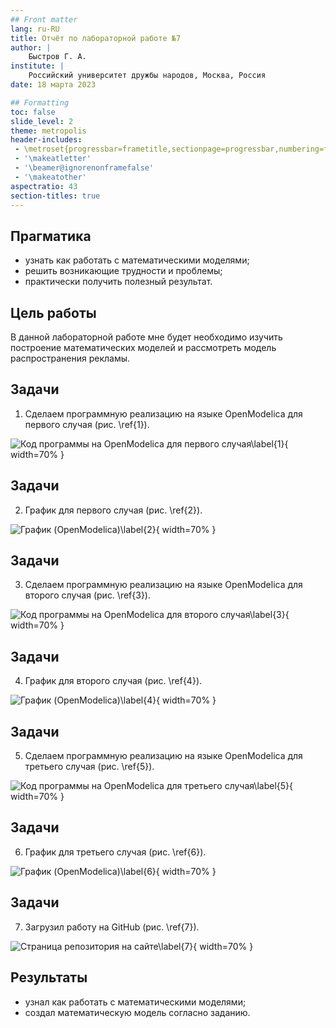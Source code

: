 ```yaml
---
## Front matter
lang: ru-RU
title: Отчёт по лабораторной работе №7
author: |
	Быстров Г. А.
institute: |
	Российский университет дружбы народов, Москва, Россия
date: 18 марта 2023

## Formatting
toc: false
slide_level: 2
theme: metropolis
header-includes: 
 - \metroset{progressbar=frametitle,sectionpage=progressbar,numbering=fraction}
 - '\makeatletter'
 - '\beamer@ignorenonframefalse'
 - '\makeatother'
aspectratio: 43
section-titles: true
---
```


## Прагматика

- узнать как работать с математическими моделями;
- решить возникающие трудности и проблемы;
- практически получить полезный результат.

## Цель работы

В данной лабораторной работе мне будет необходимо изучить построение математических моделей и рассмотреть модель распространения рекламы.

## Задачи

1. Сделаем программную реализацию на языке OpenModelica для первого случая (рис. \ref{1}).

![Код программы на OpenModelica для первого случая\label{1}](image/5.png){ width=70% }

## Задачи

2. График для первого случая (рис. \ref{2}).

![График (OpenModelica)\label{2}](image/6.png){ width=70% }

## Задачи

3. Сделаем программную реализацию на языке OpenModelica для второго случая (рис. \ref{3}).

![Код программы на OpenModelica для второго случая\label{3}](image/7.png){ width=70% }

## Задачи

4. График для второго случая (рис. \ref{4}).

![График (OpenModelica)\label{4}](image/8.png){ width=70% }

## Задачи

5. Сделаем программную реализацию на языке OpenModelica для третьего случая (рис. \ref{5}).

![Код программы на OpenModelica для третьего случая\label{5}](image/9.png){ width=70% }

## Задачи

6. График для третьего случая (рис. \ref{6}).

![График (OpenModelica)\label{6}](image/10.png){ width=70% }

## Задачи

7. Загрузил работу на GitHub (рис. \ref{7}).

![Страница репозитория на сайте\label{7}](image/11.png){ width=70% }

## Результаты

- узнал как работать с математическими моделями;
- создал математическую модель согласно заданию.